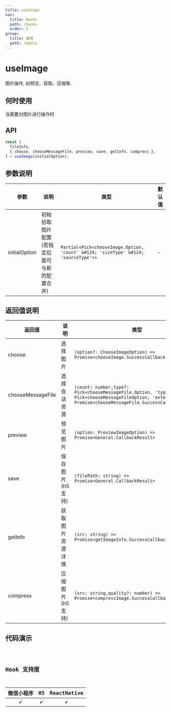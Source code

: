```yaml
---
title: useImage
nav:
  title: Hooks
  path: /hooks
  order: 2
group:
  title: 媒体
  path: /media
---
```


# useImage

图片操作, 如预览、获取、压缩等.

## 何时使用

当需要对图片进行操作时

## API

```jsx | pure
const [
  fileInfo,
  { choose, chooseMessageFile, preview, save, getInfo, compress },
] = useImage(initialOption);
```

## 参数说明

| 参数          | 说明                                         | 类型                                                                               | 默认值 |
| ------------- | -------------------------------------------- | ---------------------------------------------------------------------------------- | ------ |
| initialOption | 初始拾取图片配置(若指定后面可与新的配置合并) | `Partial<Pick<chooseImage.Option, 'count' &#124; 'sizeType' &#124; 'sourceType'>>` | -      |

## 返回值说明

| 返回值            | 说明              | 类型                                                                                                                                                                    |
| ----------------- | ----------------- | ----------------------------------------------------------------------------------------------------------------------------------------------------------------------- |
| choose            | 选择图片          | `(option?: ChooseImageOption) => Promise<chooseImage.SuccessCallbackResult>`                                                                                            |
| chooseMessageFile | 选择会话资源      | `(count: number,type?: Pick<chooseMessageFile.Option, 'type'>,extend?: Pick<chooseMessageFileOption, 'extension'>) => Promise<chooseMessageFile.SuccessCallbackResult>` |
| preview           | 预览图片          | `(option: PreviewImageOption) => Promise<General.CallbackResult>`                                                                                                       |
| save              | 保存图片(h5 支持) | `(filePath: string) => Promise<General.CallbackResult>`                                                                                                                 |
| getInfo           | 获取图片资源详情  | `(src: string) => Promise<getImageInfo.SuccessCallbackResult>`                                                                                                          |
| compress          | 压缩图片(h5 支持) | `(src: string,quality?: number) => Promise<compressImage.SuccessCallbackResult>`                                                                                        |

## 代码演示

<code src="@pages/useImage" />

## Hook 支持度

| 微信小程序 | H5  | ReactNative |
| :--------: | :-: | :---------: |
|     ✔️     | ✔️  |     ✔️      |
